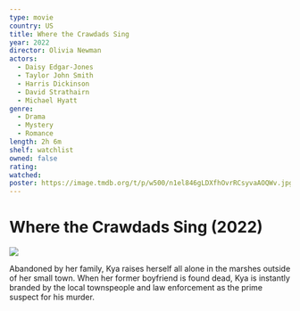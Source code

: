 ```yaml
---
type: movie
country: US
title: Where the Crawdads Sing
year: 2022
director: Olivia Newman
actors:
  - Daisy Edgar-Jones
  - Taylor John Smith
  - Harris Dickinson
  - David Strathairn
  - Michael Hyatt
genre:
  - Drama
  - Mystery
  - Romance
length: 2h 6m
shelf: watchlist
owned: false
rating:
watched:
poster: https://image.tmdb.org/t/p/w500/n1el846gLDXfhOvrRCsyvaAOQWv.jpg
---
```


# Where the Crawdads Sing (2022)

![](https://image.tmdb.org/t/p/w500/n1el846gLDXfhOvrRCsyvaAOQWv.jpg)

Abandoned by her family, Kya raises herself all alone in the marshes outside of her small town. When her former boyfriend is found dead, Kya is instantly branded by the local townspeople and law enforcement as the prime suspect for his murder.
